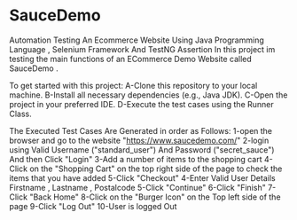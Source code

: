 # SauceDemo
Automation Testing An Ecommerce Website Using Java Programming Language , Selenium Framework And TestNG Assertion
In this project im testing the main functions of an ECommerce Demo Website called SauceDemo .

To get started with this project:
A-Clone this repository to your local machine.
B-Install all necessary dependencies (e.g., Java JDK).
C-Open the project in your preferred IDE.
D-Execute the test cases using the Runner Class.

The Executed Test Cases Are Generated in order as Follows:
1-open the browser and go to the website "https://www.saucedemo.com/"
2-login using Valid Username ("standard_user") And Password ("secret_sauce") And then Click "Login"
3-Add a number of items to the shopping cart 
4-Click on the "Shopping Cart" on the top right side of the page to check the items that you have added
5-Click "Checkout" 
4-Enter Valid User Details Firstname , Lastname , Postalcode 
5-Click "Continue" 
6-Click "Finish"
7-Click "Back Home"
8-Click on the "Burger Icon" on the Top left side of the page 
9-Click "Log Out" 
10-User is logged Out


